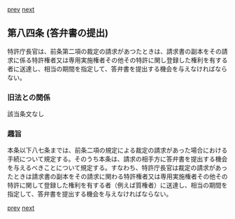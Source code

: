 [prev](/specific\markdowns\特許法\110_Mp-Ch_4-Se_1-At_83.md)
[next](/specific\markdowns\特許法\112_Mp-Ch_4-Se_1-At_84_2.md)
## 第八四条 (答弁書の提出)
特許庁長官は、前条第二項の裁定の請求があつたときは、請求書の副本をその請求に係る特許権者又は専用実施権者その他その特許に関し登録した権利を有する者に送達し、相当の期間を指定して、答弁書を提出する機会を与えなければならない。

### 旧法との関係
該当条文なし

### 趣旨
本条以下八七条までは、前条二項の規定による裁定の請求があった場合における手続について規定する。そのうち本条は、請求の相手方に答弁書を提出する機会を与えるべきことについて規定する。すなわち、特許庁長官は裁定の請求があったときは請求書の副本をその請求に関わる特許権者又は専用実施権者その他その特許に関して登録した権利を有する者（例えば質権者）に送達し、相当の期間を指定して、答弁書を提出する機会を与えなければならない。

[prev](/specific\markdowns\特許法\110_Mp-Ch_4-Se_1-At_83.md)
[next](/specific\markdowns\特許法\112_Mp-Ch_4-Se_1-At_84_2.md)